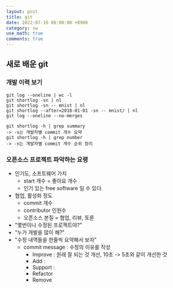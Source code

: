 ```yaml
---
layout: post
title: git
date: 2022-07-16 00:00:00 +0900
category: sw
use_math: true
comments: true
---
```


## 새로 배운 git  

### 개발 이력 보기

```
git log --oneline | wc -l
git shortlog -sn | nl
git shortlog -sn -- mnist | nl
git shortlog --after=2018-01-01 -sn -- mnist/ | nl
git log --oneline --no-merges

git shortlog -h | grep summary
-> -s는 개발자별 commit 개수 요약
git shortlog -h | grep number
-> -n는 개발자별 commit 개수 순위 정리
```

### 오픈소스 프로젝트 파악하는 요령

- 인기도, 소프트웨어 가치
  - start 개수 = 좋아요 개수
  - 인기 있는 free software 일 수 있다.
- 협업, 활성화 정도
  - commit 개수
  - contributor 인원수
  - 오픈소스 본질 = 협업, 리뷰, 토론
- "몇번이나 수정된 프로젝트야?"
- "누가 개발을 많이 해?"
- "수정 내역들을 한줄씩 요약해서 보자"
  - commit message : 수정의 이유를 작성
    - Improve : 원래 잘 되는 것 개선, 10초 -> 5초와 같이 개선한 것 
    - Add : 
    - Support :
    - Refactor
    - Remove